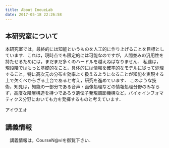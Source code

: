 ```yaml
---
title: About InoueLab
date: 2017-05-18 22:26:58
---
```

## 本研究室について

 本研究室では，最終的には知能というものを人工的に作り上げることを目標としています．これは，現時点でも限定的には可能なのですが，人間並みの汎用性を持たせるためには，まだまだ多くのハードルを越えねばなりません．
 私達は，現段階ではもっと基礎的なこと，具体的には情報を確率的なモデルに従って処理すること，特に高次元の分布を効率よく扱えるようになることが知能を実現する上で欠くべからざる土台であると考え，研究を進めています．
 このような技術，知見は，知能の一部分である音声・画像処理などの情報処理分野のみならず，高度な階層構造を持つであろう遺伝子発現調節機構など，バイオインフォマティクス分野においても力を発揮するものと考えています．

アイウエオ

## 講義情報

　講義情報は，CourseN@viを御覧下さい．

